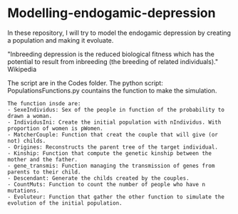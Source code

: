 # Modelling-endogamic-depression
In these repository, I will try to model the endogamic depression by creating a population and making it evoluate.

"Inbreeding depression is the reduced biological fitness which has the potential to result from inbreeding (the breeding of related individuals)." Wikipedia

The script are in the Codes folder.
The python script: PopulationsFunctions.py countains the function to make the simulation.

	The function insde are:
  	- SexeIndividus: Sex of the people in function of the probability to drawn a woman.
	- IndividusIni: Create the initial population with nIndividus. With proportion of women is pWomen.
	- MatcherCouple: Function that creat the couple that will give (or not) childs.
	- Origines: Reconstructs the parent tree of the target individual.
	- Kinship: Function that compute the genetic kinship between the mother and the father.
	- gene_transmis: Function managing the transmission of genes from parents to their child.
	- Descendant: Generate the childs created by the couples.
	- CountMuts: Function to count the number of people who have n mutations.
	- Evoluteur: Function that gather the other function to simulate the evolution of the initial population.



